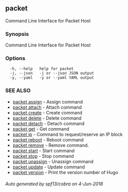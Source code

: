 ## packet

Command Line Interface for Packet Host

### Synopsis

Command Line Interface for Packet Host

### Options

```
  -h, --help   help for packet
  -j, --json   -j or --json JSON output
  -y, --yaml   -y or --yaml YAML output
```

### SEE ALSO

* [packet assign](packet_assign.md)	 - Assign command
* [packet attach](packet_attach.md)	 - Attach command
* [packet create](packet_create.md)	 - Create command
* [packet delete](packet_delete.md)	 - Delete command
* [packet detach](packet_detach.md)	 - Detach command
* [packet get](packet_get.md)	 - Get command
* [packet ip](packet_ip.md)	 - Command to request/reserve an IP block
* [packet reboot](packet_reboot.md)	 - Reboot command
* [packet remove](packet_remove.md)	 - Remove command.
* [packet start](packet_start.md)	 - Start command
* [packet stop](packet_stop.md)	 - Stop command
* [packet unassign](packet_unassign.md)	 - Unassign command
* [packet update](packet_update.md)	 - Update command
* [packet version](packet_version.md)	 - Print the version number of Hugo

###### Auto generated by spf13/cobra on 4-Jun-2018
